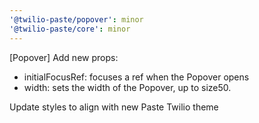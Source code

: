 ```yaml
---
'@twilio-paste/popover': minor
'@twilio-paste/core': minor
---
```


[Popover] Add new props:

- initialFocusRef: focuses a ref when the Popover opens
- width: sets the width of the Popover, up to size50.

Update styles to align with new Paste Twilio theme
